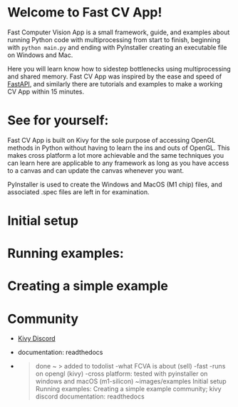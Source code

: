 # Welcome to Fast CV App!

Fast Computer Vision App is a small framework, guide, and examples about running Python code with multiprocessing from start to finish, beginning with `python main.py` and ending with PyInstaller creating an executable file on Windows and Mac.

Here you will learn know how to sidestep bottlenecks using multiprocessing and shared memory. Fast CV App was inspired by the ease and speed of [FastAPI](https://fastapi.tiangolo.com/), and similarly there are tutorials and examples to make a working CV App within 15 minutes. 


# See for yourself:


Fast CV App is built on Kivy for the sole purpose of accessing OpenGL methods in Python without having to learn the ins and outs of OpenGL. This makes cross platform a lot more achievable and the same techniques you can learn here are applicable to any framework as long as you have access to a canvas and can update the canvas whenever you want. 

PyInstaller is used to create the Windows and MacOS (M1 chip) files, and associated .spec files are left in for examination. 

# Initial setup
# Running examples:

# Creating a simple example
# Community
- [Kivy Discord](https://discord.gg/hve3BMPrDh)
- documentation: readthedocs


- > done
~ > added to todolist
-what FCVA is about (sell)
-fast
-runs on opengl (kivy)
-cross platform: tested with pyinstaller on windows and macOS (m1-silicon)
~images/examples
Initial setup
Running examples:
Creating a simple example
community; 
kivy discord
documentation: readthedocs